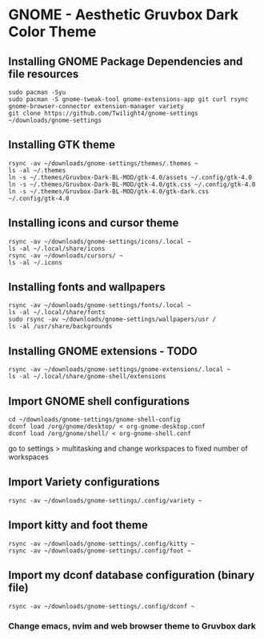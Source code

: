 # GNOME - Aesthetic Gruvbox Dark Color Theme
## Installing GNOME Package Dependencies and file resources
```
sudo pacman -Syu
sudo pacman -S gnome-tweak-tool gnome-extensions-app git curl rsync gnome-browser-connector extension-manager variety
git clone https://github.com/Twilight4/gnome-settings ~/downloads/gnome-settings
```
## Installing GTK theme
```
rsync -av ~/downloads/gnome-settings/themes/.themes ~
ls -al ~/.themes
ln -s ~/.themes/Gruvbox-Dark-BL-MOD/gtk-4.0/assets ~/.config/gtk-4.0
ln -s ~/.themes/Gruvbox-Dark-BL-MOD/gtk-4.0/gtk.css ~/.config/gtk-4.0
ln -s ~/.themes/Gruvbox-Dark-BL-MOD/gtk-4.0/gtk-dark.css ~/.config/gtk-4.0
```
## Installing icons and cursor theme
```
rsync -av ~/downloads/gnome-settings/icons/.local ~
ls -al ~/.local/share/icons
rsync -av ~/downloads/cursors/ ~ 
ls -al ~/.icons
```
## Installing fonts and wallpapers
```
rsync -av ~/downloads/gnome-settings/fonts/.local ~
ls -al ~/.local/share/fonts
sudo rsync -av ~/downloads/gnome-settings/wallpapers/usr /
ls -al /usr/share/backgrounds
```
## Installing GNOME extensions - TODO
```
rsync -av ~/downloads/gnome-settings/gnome-extensions/.local ~
ls -al ~/.local/share/gnome-shell/extensions
```
## Import GNOME shell configurations
```
cd ~/downloads/gnome-settings/gnome-shell-config
dconf load /org/gnome/desktop/ < org-gnome-desktop.conf
dconf load /org/gnome/shell/ < org-gnome-shell.conf
```
go to settings > multitasking and change workspaces to fixed number of workspaces
## Import Variety configurations
```
rsync -av ~/downloads/gnome-settings/.config/variety ~
```
## Import kitty and foot theme
```
rsync -av ~/downloads/gnome-settings/.config/kitty ~
rsync -av ~/downloads/gnome-settings/.config/foot ~
```
## Import my dconf database configuration (binary file)
```
rsync -av ~/downloads/gnome-settings/.config/dconf ~
```
### Change emacs, nvim and web browser theme to Gruvbox dark
